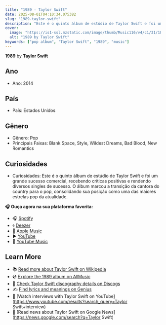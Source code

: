 ```yaml
---
title: "1989 - Taylor Swift"
date: 2025-08-01T04:10:34.075382
slug: "1989-taylor-swift"
description: "Este é o quinto álbum de estúdio de Taylor Swift e foi um grande sucesso comercial, recebendo críticas positivas e rendendo diversos singles de sucesso."
cover:
  image: "https://is1-ssl.mzstatic.com/image/thumb/Music116/v4/c1/31/18/c131181b-ca3e-d945-16b2-48ea6bcd64d4/23UM1IM11868.rgb.jpg/500x500bb.jpg"
  alt: "1989 by Taylor Swift"
keywords: ["pop album", "Taylor Swift", "1989", "music"]
---
```


**1989** by **Taylor Swift**
## Ano
- Ano: 2014
## País
- País: Estados Unidos
## Gênero
- Gênero: Pop
- Principais Faixas: Blank Space, Style, Wildest Dreams, Bad Blood, New Romantics
## Curiosidades
- Curiosidades: Este é o quinto álbum de estúdio de Taylor Swift e foi um grande sucesso comercial, recebendo críticas positivas e rendendo diversos singles de sucesso. O álbum marcou a transição da cantora do country para o pop, consolidando sua posição como uma das maiores estrelas pop da atualidade.



**🎧 Ouça agora na sua plataforma favorita:**

- 🎧 [Spotify](https://open.spotify.com/search/1989%20Taylor%20Swift)
- 🌀 [Deezer](https://www.deezer.com/search/1989%20Taylor%20Swift)
- 🍎 [Apple Music](https://music.apple.com/search?term=1989%20Taylor%20Swift)
- ▶️ [YouTube](https://www.youtube.com/results?search_query=1989%20Taylor%20Swift)
- 🎵 [YouTube Music](https://music.youtube.com/search?q=1989%20Taylor%20Swift)

## Learn More

- 📚 [Read more about Taylor Swift on Wikipedia](https://en.wikipedia.org/wiki/Taylor+Swift)
- 💿 [Explore the 1989 album on AllMusic](https://www.allmusic.com/search/albums/1989)
- 📀 [Check Taylor Swift discography details on Discogs](https://www.discogs.com/search/?q=1989+Taylor+Swift&type=all)
- ✍️ [Find lyrics and meanings on Genius](https://genius.com/search?q=1989%20Taylor+Swift)
- 🎤 [Watch interviews with Taylor Swift on YouTube](https://www.youtube.com/results?search_query=Taylor Swift+interview)
- 📰 [Read news about Taylor Swift on Google News](https://news.google.com/search?q=Taylor Swift)